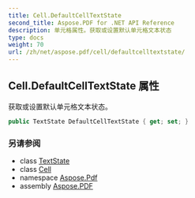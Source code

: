 ```yaml
---
title: Cell.DefaultCellTextState
second_title: Aspose.PDF for .NET API Reference
description: 单元格属性。获取或设置默认单元格文本状态
type: docs
weight: 70
url: /zh/net/aspose.pdf/cell/defaultcelltextstate/
---
```

## Cell.DefaultCellTextState 属性

获取或设置默认单元格文本状态。

```csharp
public TextState DefaultCellTextState { get; set; }
```

### 另请参阅

* class [TextState](../../../aspose.pdf.text/textstate/)
* class [Cell](../)
* namespace [Aspose.Pdf](../../../aspose.pdf/)
* assembly [Aspose.PDF](../../../)